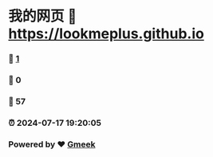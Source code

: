 # 我的网页 :link: https://lookmeplus.github.io 
### :page_facing_up: [1](https://lookmeplus.github.io/tag.html) 
### :speech_balloon: 0 
### :hibiscus: 57 
### :alarm_clock: 2024-07-17 19:20:05 
### Powered by :heart: [Gmeek](https://github.com/Meekdai/Gmeek)
